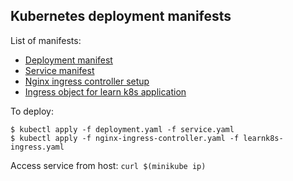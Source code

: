## Kubernetes deployment manifests

List of manifests:

- [Deployment manifest](./deployment.yaml)
- [Service manifest](./service.yaml)
- [Nginx ingress controller setup](./nginx-ingress-controller.yaml)
- [Ingress object for learn k8s application](./learnk8s-ingress.yaml)


To deploy:

```
$ kubectl apply -f deployment.yaml -f service.yaml
$ kubectl apply -f nginx-ingress-controller.yaml -f learnk8s-ingress.yaml
```

Access service from host: `curl $(minikube ip)`

